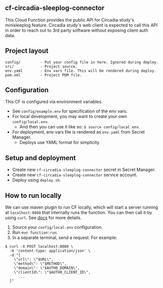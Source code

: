 ## cf-circadia-sleeplog-connector

This Cloud Function provides the public API for Circadia study's minisleeplog 
feature. Circadia study's web client is expected to call this API in order
to reach out to 3rd party software without exposing client auth data.

## Project layout

```
config/         - Put your config file in here. Ignored during deploy.
src/            - Project source.
env.yaml        - Env vars file. This will be rendered during deploy.
pom.xml         - Project POM file.
```

## Configuration

This CF is configured via environment variables.

* See `config/example.env` for specification of the env vars.
* For local development, you may want to create your own `config/local.env`.
  * And then you can use it like so: `$ source config/local.env`.
* For deployment, env vars file is rendered as `env.yaml` from Secret Manager.
  * Deploys use YAML format for simplicity.

## Setup and deployment

* Create new `cf-circadia-sleeplog-connector` secret in Secret Manager.
* Create new `cf-circadia-sleeplog-connector` service account.
* Deploy using `deploy.sh`.

## How to run locally

We can use maven plugin to run CF locally, which will start a server running at
`localhost:8080` that internally runs the function. You can then call it by
using `curl`. See [docs][call-cf] for more details.

1. Source your `config/local.env` configuration.
2. Run `mvn function:run`.
5. In a separate terminal, send a request. For example:

```
$ curl -X POST localhost:8080 \
  -H 'content-type: application/json' \
  -d "{
    \"url\": \"$URL\",
    \"method\": \"$METHOD\",
    \"domain\": \"$AUTH0_DOMAIN\",
    \"clientId\": \"$AUTH0_CLIENT_ID\",
      ...
  }"
```

[call-cf]: https://cloud.google.com/functions/docs/calling/http
